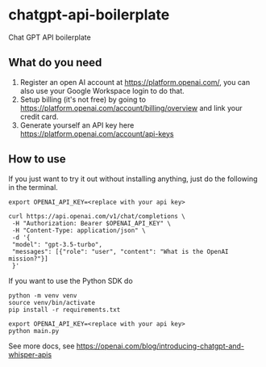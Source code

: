 # chatgpt-api-boilerplate

Chat GPT API boilerplate

## What do you need
1. Register an open AI account at https://platform.openai.com/, you can also use your Google Workspace login to do that.
1. Setup billing (it's not free) by going to https://platform.openai.com/account/billing/overview and link your credit card.
1. Generate yourself an API key here https://platform.openai.com/account/api-keys

## How to use
If you just want to try it out without installing anything, just do the following in the terminal. 
```
export OPENAI_API_KEY=<replace with your api key>

curl https://api.openai.com/v1/chat/completions \
 -H "Authorization: Bearer $OPENAI_API_KEY" \
 -H "Content-Type: application/json" \
 -d '{
 "model": "gpt-3.5-turbo",
 "messages": [{"role": "user", "content": "What is the OpenAI mission?"}] 
 }'
```

If you want to use the Python SDK do
```
python -m venv venv
source venv/bin/activate
pip install -r requirements.txt

export OPENAI_API_KEY=<replace with your api key>
python main.py
```

See more docs, see https://openai.com/blog/introducing-chatgpt-and-whisper-apis

